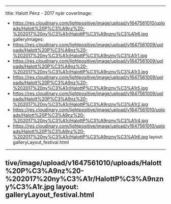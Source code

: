
---
title: Halott Pénz - 2017 nyár
coverImage:
  - https://res.cloudinary.com/lightpositive/image/upload/v1647561010/uploads/Halott%20P%C3%A9nz%20-%202017%20ny%C3%A1r/HalottP%C3%A9nzny%C3%A1r6.jpg
galleryImages:
   - https://res.cloudinary.com/lightpositive/image/upload/v1647561009/uploads/Halott%20P%C3%A9nz%20-%202017%20ny%C3%A1r/HalottP%C3%A9nzny%C3%A1r1.jpg
   - https://res.cloudinary.com/lightpositive/image/upload/v1647561009/uploads/Halott%20P%C3%A9nz%20-%202017%20ny%C3%A1r/HalottP%C3%A9nzny%C3%A1r3.jpg
   - https://res.cloudinary.com/lightpositive/image/upload/v1647561009/uploads/Halott%20P%C3%A9nz%20-%202017%20ny%C3%A1r/HalottP%C3%A9nzny%C3%A1r5.jpg
   - https://res.cloudinary.com/lightpositive/image/upload/v1647561009/uploads/Halott%20P%C3%A9nz%20-%202017%20ny%C3%A1r/HalottP%C3%A9nzny%C3%A1r2.jpg
   - https://res.cloudinary.com/lightpositive/image/upload/v1647561010/uploads/Halott%20P%C3%A9nz%20-%202017%20ny%C3%A1r/HalottP%C3%A9nzny%C3%A1r4.jpg
   - https://res.cloudinary.com/lightpositive/image/upload/v1647561010/uploads/Halott%20P%C3%A9nz%20-%202017%20ny%C3%A1r/HalottP%C3%A9nzny%C3%A1r6.jpg
layout: galleryLayout_festival.html
---
tive/image/upload/v1647561010/uploads/Halott%20P%C3%A9nz%20-%202017%20ny%C3%A1r/HalottP%C3%A9nzny%C3%A1r.jpg
layout: galleryLayout_festival.html
---

